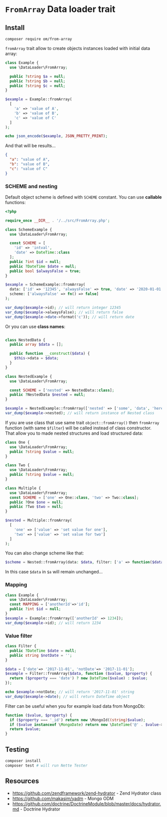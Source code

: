 
# `FromArray` Data loader trait 

## Install

```shell
composer require om/from-array
```

`fromArray` trait allow to create objects instances loaded with initial data array:

```php
class Example {
  use \DataLoader\FromArray;

  public ?string $a = null;
  public ?string $b = null;
  public ?string $c = null;
}

$example = Example::fromArray(
  [
    'a' => 'value of A',
    'b' => 'value of B',
    'c' => 'value of C'
  ]
);

echo json_encode($example, JSON_PRETTY_PRINT);
```

And that will be results...

```json
{
  "a": "value of A",
  "b": "value of B",
  "c": "value of C"
}
```

### SCHEME and nesting

Default object scheme is defined with `SCHEME` constant. You can use **callable** functions:

```php
<?php

require_once __DIR__ . '/../src/FromArray.php';

class SchemeExample {
  use \DataLoader\FromArray;

  const SCHEME = [
    'id' => 'intval',
    'date' => DateTime::class
  ];
  public ?int $id = null;
  public ?DateTime $date = null;
  public bool $alwaysFalse = true;
}

$example = SchemeExample::fromArray(
  data: ['id' => '12345', 'alwaysFalse' => true, 'date' => '2020-01-01'],
  scheme: ['alwaysFalse' => fn() => false]
);

var_dump($example->id); // will return integer 12345
var_dump($example->alwaysFalse); // will return false
var_dump($example->date->format('c')); // will return date
```

Or you can use **class names**:

```php

class NestedData {
  public array $data = [];

  public function __construct($data) {
    $this->data = $data;
  }
}

class NestedExample {
  use \DataLoader\FromArray;

  const SCHEME = ['nested' => NestedData::class];
  public ?NestedData $nested = null;
}

$example = NestedExample::fromArray(['nested' => ['some', 'data', 'here']]);
var_dump($example->nested); // will return instance of Nested class
```

If you are use class that use same trait `object::fromArray()` then `fromArray` function (with same `$filter`)
will be called instead of class constructor. That allow you to made nested structures and load structured data:

```php
class One {
  use \DataLoader\FromArray;
  public ?string $value = null;
}

class Two {
  use \DataLoader\FromArray;
  public ?string $value = null;
}

class Multiple {
  use \DataLoader\FromArray;
  const SCHEME = ['one' => One::class, 'two' => Two::class];
  public ?One $one = null;
  public ?Two $two = null;
}

$nested = Multiple::fromArray(
  [
    'one' => ['value' => 'set value for one'],
    'two' => ['value' => 'set value for two']
  ]
);
```

You can also change scheme like that:

```php
$scheme = Nested::fromArray(data: $data, filter: ['a' => function($data) { return $data; }]);
```

In this case `$data` in `$a` will remain unchanged...

### Mapping

```php
class Example {
  use \DataLoader\FromArray;
  const MAPPING = ['anotherId'=>'id'];
  public ?int $id = null;
}
$example = Example::fromArray(['anotherId' => 1234]);
var_dump($example->id); // will return 1234
```

### Value filter

```php
class Filter {
  public ?DateTime $date = null;
  public string $notDate = '';
}

$data = ['date'=> '2017-11-01', 'notDate'=> '2017-11-01'];
$example = Filter::fromArray($data, function ($value, $property) {
  return ($property === 'date') ? new DateTime($value) : $value;
});

echo $example->notDate; // will return '2017-11-01' string
var_dump($example->date); // will return DateTime object
```

Filter can be useful when you for example load data from MongoDb:

```php
function ($value, $property) {
  if ($property === '_id') return new \MongoId((string)$value);
  if ($value instanceof \MongoDate) return new \DateTime('@' . $value->sec);
  return $value;
}
```

## Testing

```bash
composer install
composer test # will run Nette Tester
```

## Resources

* https://github.com/zendframework/zend-hydrator - Zend Hydrator class
* https://github.com/makasim/yadm - Mongo ODM
* https://github.com/doctrine/DoctrineModule/blob/master/docs/hydrator.md - Doctrine Hydrator
